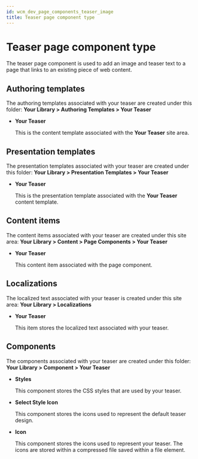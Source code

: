 ```yaml
---
id: wcm_dev_page_components_teaser_image
title: Teaser page component type
---
```


# Teaser page component type


The teaser page component is used to add an image and teaser text to a page that links to an existing piece of web content.

## Authoring templates

The authoring templates associated with your teaser are created under this folder: **Your Library > Authoring Templates > Your Teaser**

-   **Your Teaser**

    This is the content template associated with the **Your Teaser** site area.


## Presentation templates

The presentation templates associated with your teaser are created under this folder: **Your Library > Presentation Templates > Your Teaser**

-   **Your Teaser**

    This is the presentation template associated with the **Your Teaser** content template.


## Content items

The content items associated with your teaser are created under this site area: **Your Library > Content > Page Components > Your Teaser**

-   **Your Teaser**

    This content item associated with the page component.


## Localizations

The localized text associated with your teaser is created under this site area: **Your Library > Localizations**

-   **Your Teaser**

    This item stores the localized text associated with your teaser.


## Components

The components associated with your teaser are created under this folder: **Your Library > Component > Your Teaser**

-   **Styles**

    This component stores the CSS styles that are used by your teaser.

-   **Select Style Icon**

    This component stores the icons used to represent the default teaser design.

-   **Icon**

    This component stores the icons used to represent your teaser. The icons are stored within a compressed file saved within a file element.


